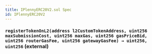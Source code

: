 ```yaml
---
title: IPlennyERC20V2.sol Spec
id: IPlennyERC20V2
---
```








### `registerTokenOnL2(address l2CustomTokenAddress, uint256 maxSubmissionCost, uint256 maxGas, uint256 gasPriceBid, uint256 routerGasFee, uint256 gatewayGasFee) → uint256, uint256` (external)









